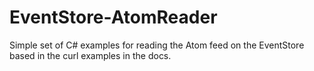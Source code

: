 # EventStore-AtomReader
Simple set of C# examples for reading the Atom feed on the EventStore based in the curl examples in the docs.
